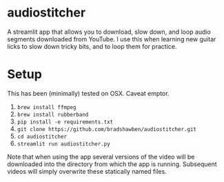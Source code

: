 # audiostitcher
A streamlit app that allows you to download, slow down, and loop audio segments downloaded from YouTube. I use this when learning new guitar licks to slow down tricky bits, and to loop them for practice.

# Setup
This has been (minimally) tested on OSX. Caveat emptor.

1. `brew install ffmpeg`
2. `brew install rubberband`
3. `pip install -e requirements.txt`
4. `git clone https://github.com/bradshawben/audiostitcher.git`
5. `cd audiostitcher`
6. `streamlit run audiostitcher.py`

Note that when using the app several versions of the video will be downloaded into the directory from which the app is running. Subsequent videos will simply overwrite these statically named files.
